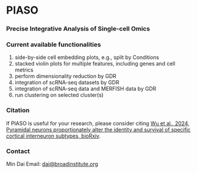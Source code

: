 # PIASO
### Precise Integrative Analysis of Single-cell Omics


### Current available functionalities
1. side-by-side cell embedding plots, e.g., split by Conditions
2. stacked violin plots for multiple features, including genes and cell metrics
3. perform dimensionality reduction by GDR
4. integration of scRNA-seq datasets by GDR
5. integration of scRNA-seq data and MERFISH data by GDR
6. run clustering on selected cluster(s)

### Citation
If PIASO is useful for your research, please consider citing [Wu et al., 2024, Pyramidal neurons proportionately alter the identity and survival of specific cortical interneuron subtypes, bioRxiv](https://www.biorxiv.org/content/10.1101/2024.07.20.604399v1). 

### Contact
Min Dai
Email: dai@broadinstitute.org
